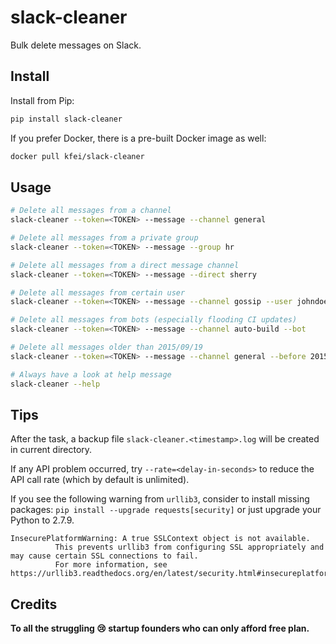 # slack-cleaner

Bulk delete messages on Slack.

## Install

Install from Pip:

```bash
pip install slack-cleaner
```

If you prefer Docker, there is a pre-built Docker image as well:

```bash
docker pull kfei/slack-cleaner
```

## Usage

```bash
# Delete all messages from a channel
slack-cleaner --token=<TOKEN> --message --channel general

# Delete all messages from a private group
slack-cleaner --token=<TOKEN> --message --group hr

# Delete all messages from a direct message channel
slack-cleaner --token=<TOKEN> --message --direct sherry

# Delete all messages from certain user
slack-cleaner --token=<TOKEN> --message --channel gossip --user johndoe

# Delete all messages from bots (especially flooding CI updates)
slack-cleaner --token=<TOKEN> --message --channel auto-build --bot

# Delete all messages older than 2015/09/19
slack-cleaner --token=<TOKEN> --message --channel general --before 20150919

# Always have a look at help message
slack-cleaner --help
```

## Tips

After the task, a backup file `slack-cleaner.<timestamp>.log` will be created
in current directory.

If any API problem occurred, try `--rate=<delay-in-seconds>` to reduce the API
call rate (which by default is unlimited).

If you see the following warning from `urllib3`, consider to install missing
packages: `pip install --upgrade requests[security]` or just upgrade your
Python to 2.7.9.

```
InsecurePlatformWarning: A true SSLContext object is not available. 
          This prevents urllib3 from configuring SSL appropriately and may cause certain SSL connections to fail. 
          For more information, see https://urllib3.readthedocs.org/en/latest/security.html#insecureplatformwarning.
```

## Credits

**To all the struggling :cry: startup founders who can only afford free plan.**

